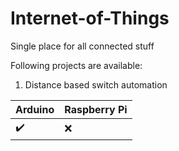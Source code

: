 # Internet-of-Things
Single place for all connected stuff

Following projects are available:
1. Distance based switch automation

| Arduino            | Raspberry Pi |
|--------------------|--------------|
| :heavy_check_mark: | :x:          |